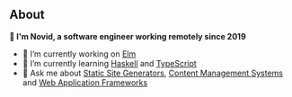 ## About
**👋 I'm Novid, a software engineer working remotely since 2019**

- 🔭 I’m currently working on [Elm](https://elm-lang.org)
- 🌱 I’m currently learning [Haskell](https://haskell.org) and [TypeScript](https://typescriptlang.org)
- 💬 Ask me about [Static Site Generators](https://en.wikipedia.org/wiki/Static_site_generator), [Content Management Systems](https://en.wikipedia.org/wiki/Content_management_system) and [Web Application Frameworks](https://en.wikipedia.org/wiki/Web_framework)
